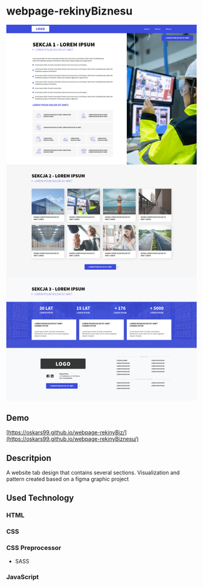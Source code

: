 # webpage-rekinyBiznesu

![Page](assets/website.png)

## Demo
[https://oskars99.github.io/webpage-rekinyBiz/](https://oskars99.github.io/webpage-rekinyBiznesu/)

## Descritpion
A website tab design that contains several sections. Visualization and pattern created based on a figma graphic project

## Used Technology
### HTML
### CSS
### CSS Preprocessor
   - SASS
### JavaScript
